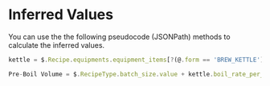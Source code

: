  # Inferred Values
 
You can use the the following pseudocode (JSONPath) methods to calculate the inferred values.


```javascript
kettle = $.Recipe.equipments.equipment_items[?(@.form == 'BREW_KETTLE')]
```

```javascript
Pre-Boil Volume = $.RecipeType.batch_size.value + kettle.boil_rate_per_hour.value
```


